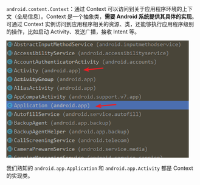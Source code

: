 `android.content.Context`：通过 Context 可以访问到关于应用程序环境的上下文（全局信息）。Context 是一个抽象类，**需要 Android 系统提供其具体的实现**。可通过 Context 实例访问到应用程序相关的资源、类，还能够执行应用程序级别的操作，比如启动 Activity、发送广播，接收 Intent 等。

![](./pics/Snipaste_2019-11-26_17-27-26.png)

我们熟知的 `android.app.Application` 和 `android.app.Activity` 都是 Context 的实现类。